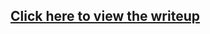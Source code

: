 ## [Click here to view the writeup](https://github.com/spadin/vehicle-detection/blob/master/writeup.ipynb)
